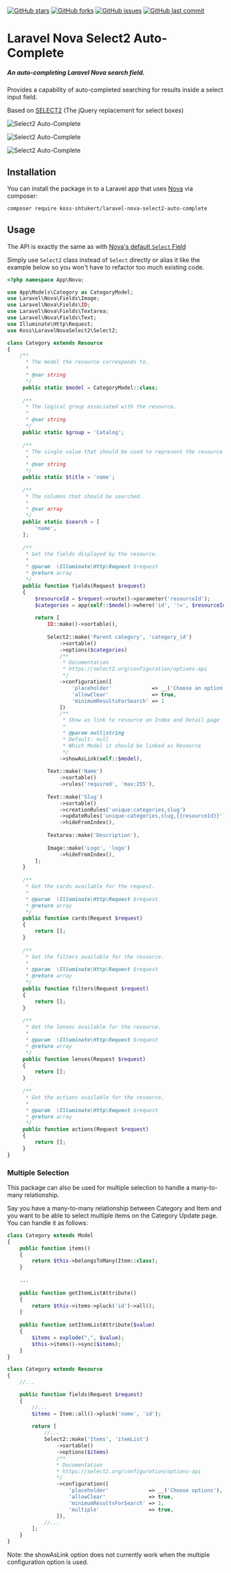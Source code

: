 [![GitHub stars](https://img.shields.io/github/stars/koss-shtukert/laravel-nova-select2-auto-complete.svg?style=flat-square)](https://github.com/koss-shtukert/laravel-nova-select2-auto-complete/stargazers)
[![GitHub forks](https://img.shields.io/github/forks/koss-shtukert/laravel-nova-select2-auto-complete.svg?style=flat-square)](https://github.com/koss-shtukert/laravel-nova-select2-auto-complete/network)
[![GitHub issues](https://img.shields.io/github/issues/koss-shtukert/laravel-nova-select2-auto-complete.svg?style=flat-square)](https://github.com/koss-shtukert/laravel-nova-select2-auto-complete/issues)
[![GitHub last commit](https://img.shields.io/github/last-commit/koss-shtukert/laravel-nova-select2-auto-complete.svg?style=flat-square)](https://github.com/koss-shtukert/laravel-nova-select2-auto-complete/commits)

# Laravel Nova Select2 Auto-Complete

##### An auto-completing Laravel Nova search field.

Provides a capability of auto-completed searching for results inside a select input field.

Based on [SELECT2](https://select2.org) (The jQuery replacement for select boxes)

![Select2 Auto-Complete](./screenshot_1.png)

![Select2 Auto-Complete](./screenshot_2.png)

![Select2 Auto-Complete](./screenshot_3.png)

## Installation

You can install the package in to a Laravel app that uses [Nova](https://nova.laravel.com) via composer:

```bash
composer require koss-shtukert/laravel-nova-select2-auto-complete
```

## Usage

The API is exactly the same as with [Nova's default `Select` Field](https://nova.laravel.com/docs/1.0/resources/fields.html#select-field)

Simply use `Select2` class instead of `Select` directly or alias it like the example below so you won't have to refactor too much existing code.

```php
<?php namespace App\Nova;

use App\Models\Category as CategoryModel;
use Laravel\Nova\Fields\Image;
use Laravel\Nova\Fields\ID;
use Laravel\Nova\Fields\Textarea;
use Laravel\Nova\Fields\Text;
use Illuminate\Http\Request;
use Koss\LaravelNovaSelect2\Select2;

class Category extends Resource
{
    /**
      * The model the resource corresponds to.
      *
      * @var string
      */
     public static $model = CategoryModel::class;
 
     /**
      * The logical group associated with the resource.
      *
      * @var string
      */
     public static $group = 'Catalog';
 
     /**
      * The single value that should be used to represent the resource when being displayed.
      *
      * @var string
      */
     public static $title = 'name';
 
     /**
      * The columns that should be searched.
      *
      * @var array
      */
     public static $search = [
         'name',
     ];
 
     /**
      * Get the fields displayed by the resource.
      *
      * @param  \Illuminate\Http\Request $request
      * @return array
      */
     public function fields(Request $request)
     {
         $resourceId = $request->route()->parameter('resourceId');
         $categories = app(self::$model)->where('id', '!=', $resourceId)->pluck('name', 'id');
 
         return [
             ID::make()->sortable(),
 
             Select2::make('Parent category', 'category_id')
                 ->sortable()
                 ->options($categories)
                 /**
                  * Documentation
                  * https://select2.org/configuration/options-api
                  */
                 ->configuration([
                     'placeholder'             => __('Choose an option'),
                     'allowClear'              => true,
                     'minimumResultsForSearch' => 1
                 ])
                 /**
                  * Show as link to resource on Index and Detail page
                  *    
                  * @param null|string 
                  * Default: null
                  * Which Model it should be linked as Resource
                  */
                 ->showAsLink(self::$model),
 
             Text::make('Name')
                 ->sortable()
                 ->rules('required', 'max:255'),
 
             Text::make('Slug')
                 ->sortable()
                 ->creationRules('unique:categories,slug')
                 ->updateRules('unique:categories,slug,{{resourceId}}')
                 ->hideFromIndex(),
 
             Textarea::make('Description'),
 
             Image::make('Logo', 'logo')
                 ->hideFromIndex(),
         ];
     }
 
     /**
      * Get the cards available for the request.
      *
      * @param  \Illuminate\Http\Request $request
      * @return array
      */
     public function cards(Request $request)
     {
         return [];
     }
 
     /**
      * Get the filters available for the resource.
      *
      * @param  \Illuminate\Http\Request $request
      * @return array
      */
     public function filters(Request $request)
     {
         return [];
     }
 
     /**
      * Get the lenses available for the resource.
      *
      * @param  \Illuminate\Http\Request $request
      * @return array
      */
     public function lenses(Request $request)
     {
         return [];
     }
 
     /**
      * Get the actions available for the resource.
      *
      * @param  \Illuminate\Http\Request $request
      * @return array
      */
     public function actions(Request $request)
     {
         return [];
     }
}
```

### Multiple Selection

This package can also be used for multiple selection to handle a many-to-many relationship.

Say you have a many-to-many relationship between Category and Item and you want to be able to select multiple items on the Category Update page. You can handle it as follows:

```php
class Category extends Model
{
    public function items()
    {
        return $this->belongsToMany(Item::class);
    }
    
    ...
    
    public function getItemListAttribute()
    {
        return $this->items->pluck('id')->all();
    }
    
    public function setItemListAttribute($value)
    {
        $items = explode(",", $value);
        $this->items()->sync($items);
    }
}
```

```php
class Category extends Resource
{
    //...

    public function fields(Request $request)
    {
        //...
        $items = Item::all()->pluck('name', 'id');
        
        return [
            //...
            Select2::make('Items', 'itemList')
                ->sortable()
                ->options($items)
                /**
                * Documentation
                * https://select2.org/configuration/options-api
                */
                ->configuration([
                    'placeholder'             => __('Choose options'),
                    'allowClear'              => true,
                    'minimumResultsForSearch' => 1,
                    'multiple'                => true,
                ]),
            //...                        
        ];
    }
}
```

Note: the showAsLink option does not currently work when the multiple configuration option is used.
